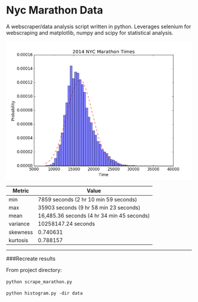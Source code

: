 # Nyc Marathon Data

A webscraper/data analysis script written in python.  Leverages selenium for webscraping and matplotlib, numpy and scipy for statistical analysis.

![2014 NYC Marathon data](https://raw.githubusercontent.com/robandrews/NycMarathonData/master/charts/full.png "2014 NYC Marathon data")

Metric | Value
--- | ---
min | 7859 seconds (2 hr 10 min 59 seconds)
max | 35903 seconds (9 hr 58 min 23 seconds)
mean | 16,485.36 seconds (4 hr 34 min 45 seconds)
variance | 10258147.24 seconds
skewness | 0.740631
kurtosis | 0.788157

---------------------------------------
###Recreate results

From project directory:

`python scrape_marathon.py`

`python histogram.py -dir data`
